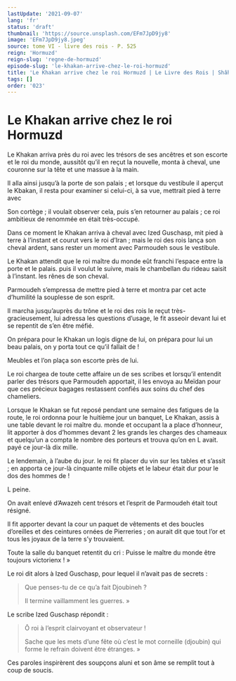 ```yaml
---
lastUpdate: '2021-09-07'
lang: 'fr'
status: 'draft'
thumbnail: 'https://source.unsplash.com/EFm7JpD9jy8'
image: 'EFm7JpD9jy8.jpeg'
source: tome VI - livre des rois - P. 525
reign: 'Hormuzd'
reign-slug: 'regne-de-hormuzd'
episode-slug: 'le-khakan-arrive-chez-le-roi-hormuzd'
title: 'Le Khakan arrive chez le roi Hormuzd | Le Livre des Rois | Shâhnâmeh'
tags: []
order: '023'
---
```


<!-- LTeX: language=fr -->

# Le Khakan arrive chez le roi Hormuzd

Le Khakan arriva près du roi avec les trésors de ses ancêtres et son escorte et le roi du monde, aussitôt qu’il en reçut la nouvelle, monta à cheval, une couronne sur la tête et une massue à la main.

Il alla ainsi jusqu’à la porte de son palais ; et lorsque du vestibule il aperçut le Kbakan, il resta pour examiner si celui-ci, à sa vue, mettrait pied à terre avec

Son cortège ; il voulait observer cela, puis s’en retourner au palais ; ce roi ambitieux de renommée en était très-occupé.

Dans ce moment le Khakan arriva à cheval avec Ized Guschasp, mit pied à terre à l’instant et courut vers le roi d’Iran ; mais le roi des rois lança son cheval ardent, sans rester un moment avec Parmoudeh sous le vestibule.

Le Khakan attendit que le roi maître du monde eût franchi l’espace entre la porte et le palais. puis il voulut le suivre, mais le chambellan du rideau saisit à l’instant. les rênes de son cheval.

Parmoudeh s’empressa de mettre pied à terre et montra par cet acte d’humilité la souplesse de son esprit.

Il marcha jusqu’auprès du trône et le roi des rois le reçut très-gracieusement, lui adressa les questions d’usage, le fit asseoir devant lui et se repentit de s’en être méfié.

On prépara pour le Khakan un logis digne de lui, on prépara pour lui un beau palais, on y porta tout ce qu’il fallait de !

Meubles et l’on plaça son escorte près de lui.

Le roi chargea de toute cette affaire un de ses scribes et lorsqu’il entendit parler des trésors que Parmoudeh apportait, il les envoya au Meïdan pour que ces précieux bagages restassent confiés aux soins du chef des chameliers.

Lorsque le Khakan se fut reposé pendant une semaine des fatigues de la route, le roi ordonna pour le huitième jour un banquet, Le Khakan, assis à une table devant le roi maître du. monde et occupant la a place d’honneur, lit apporter à dos d’hommes devant
2 les grands les charges des chameaux et quelqu’un a compta le nombre des porteurs et trouva qu’on en L avait. payé ce jour-là dix mille.

Le lendemain, à l’aube du jour. le roi fit placer du vin sur les tables et s’assit ; en apporta ce jour-là cinquante mille objets et le labeur était dur pour le dos des hommes de !

L peine.

On avait enlevé d’Awazeh cent trésors et l’esprit de Parmoudeh était tout résigné.

Il fit apporter devant la cour un paquet de vêtements et des boucles d’oreilles et des ceintures ornées de Pierreries ; on aurait dit que tout l’or et tous les joyaux de la terre s’y trouvaient.

Toute la salle du banquet retentit du cri : Puisse le maître du monde être toujours victorienx ! »

Le roi dit alors à Ized Guschasp, pour lequel il n’avait pas de secrets :

> Que penses-tu de ce qu’a fait Djoubineh ?
>
> Il termine vaillamment les guerres. »

Le scribe Ized Guschasp répondit :

> Ô roi à l’esprit clairvoyant et observateur !
>
> Sache que les mets d’une fête où c’est le mot corneille (djoubin)
qui forme le refrain doivent être étranges. »

Ces paroles inspirèrent des soupçons aluni et son âme se remplit tout à coup de soucis.
